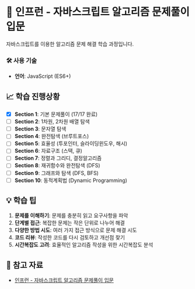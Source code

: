 # 📖 인프런 - 자바스크립트 알고리즘 문제풀이 입문

자바스크립트를 이용한 알고리즘 문제 해결 학습 과정입니다.

### 🛠️ 사용 기술

- **언어**: JavaScript (ES6+)

## 📈 학습 진행상황

- [x] **Section 1**: 기본 문제풀이 (17/17 완료)
- [ ] **Section 2**: 1차원, 2차원 배열 탐색
- [ ] **Section 3**: 문자열 탐색
- [ ] **Section 4**: 완전탐색 (브루트포스)
- [ ] **Section 5**: 효율성 (투포인터, 슬라이딩윈도우, 해시)
- [ ] **Section 6**: 자료구조 (스택, 큐)
- [ ] **Section 7**: 정렬과 그리디, 결정알고리즘
- [ ] **Section 8**: 재귀함수와 완전탐색 (DFS)
- [ ] **Section 9**: 그래프와 탐색 (DFS, BFS)
- [ ] **Section 10**: 동적계획법 (Dynamic Programming)

## 💡 학습 팁

1. **문제를 이해하기**: 문제를 충분히 읽고 요구사항을 파악
2. **단계별 접근**: 복잡한 문제는 작은 단위로 나누어 해결
3. **다양한 방법 시도**: 여러 가지 접근 방식으로 문제 해결 시도
4. **코드 리뷰**: 작성한 코드를 다시 검토하고 개선점 찾기
5. **시간복잡도 고려**: 효율적인 알고리즘 작성을 위한 시간복잡도 분석

## 📝 참고 자료

- [인프런 - 자바스크립트 알고리즘 문제풀이 입문](https://www.inflearn.com)
